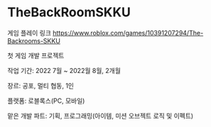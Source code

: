 # TheBackRoomSKKU

게임 플레이 링크
https://www.roblox.com/games/10391207294/The-Backrooms-SKKU

첫 게임 개발 프로젝트

작업 기간: 2022 7월 ~ 2022월 8월, 2개월

장르: 공포, 멀티 협동, 1인

플랫폼: 로블록스(PC, 모바일)

맡은 개발 파트: 기획, 프로그래밍(아이템, 미션 오브젝트 로직 및 이펙트)
